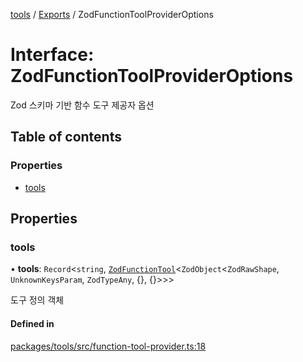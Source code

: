 <!-- 
 ⚠️  AUTO-GENERATED FILE - DO NOT EDIT MANUALLY
 This file is automatically generated by scripts/docs-generator.js
 To make changes, edit the source TypeScript files or update the generator script
-->

[tools](../../) / [Exports](../modules) / ZodFunctionToolProviderOptions

# Interface: ZodFunctionToolProviderOptions

Zod 스키마 기반 함수 도구 제공자 옵션

## Table of contents

### Properties

- [tools](ZodFunctionToolProviderOptions#tools)

## Properties

### tools

• **tools**: `Record`\<`string`, [`ZodFunctionTool`](ZodFunctionTool)\<`ZodObject`\<`ZodRawShape`, `UnknownKeysParam`, `ZodTypeAny`, {}, {}\>\>\>

도구 정의 객체

#### Defined in

[packages/tools/src/function-tool-provider.ts:18](https://github.com/woojubb/robota/blob/c6e34b812a694c385f1812d97d6be11a99d1b8c0/packages/tools/src/function-tool-provider.ts#L18)
